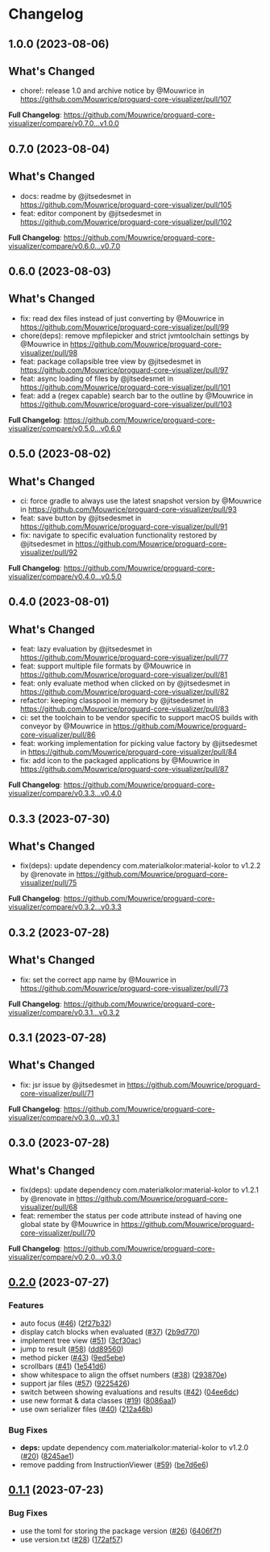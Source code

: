 # Changelog

## 1.0.0 (2023-08-06)

## What's Changed
* chore!: release 1.0 and archive notice by @Mouwrice in https://github.com/Mouwrice/proguard-core-visualizer/pull/107


**Full Changelog**: https://github.com/Mouwrice/proguard-core-visualizer/compare/v0.7.0...v1.0.0

## 0.7.0 (2023-08-04)

## What's Changed
* docs: readme by @jitsedesmet in https://github.com/Mouwrice/proguard-core-visualizer/pull/105
* feat: editor component by @jitsedesmet in https://github.com/Mouwrice/proguard-core-visualizer/pull/102


**Full Changelog**: https://github.com/Mouwrice/proguard-core-visualizer/compare/v0.6.0...v0.7.0

## 0.6.0 (2023-08-03)

## What's Changed
* fix: read dex files instead of just converting by @Mouwrice in https://github.com/Mouwrice/proguard-core-visualizer/pull/99
* chore(deps): remove mpfilepicker and strict jvmtoolchain settings by @Mouwrice in https://github.com/Mouwrice/proguard-core-visualizer/pull/98
* feat: package collapsible tree view by @jitsedesmet in https://github.com/Mouwrice/proguard-core-visualizer/pull/97
* feat: async loading of files by @jitsedesmet in https://github.com/Mouwrice/proguard-core-visualizer/pull/101
* feat: add a (regex capable) search bar to the outline by @Mouwrice in https://github.com/Mouwrice/proguard-core-visualizer/pull/103


**Full Changelog**: https://github.com/Mouwrice/proguard-core-visualizer/compare/v0.5.0...v0.6.0

## 0.5.0 (2023-08-02)

## What's Changed
* ci: force gradle to always use the latest snapshot version by @Mouwrice in https://github.com/Mouwrice/proguard-core-visualizer/pull/93
* feat: save button by @jitsedesmet in https://github.com/Mouwrice/proguard-core-visualizer/pull/91
* fix: navigate to specific evaluation functionality restored by @jitsedesmet in https://github.com/Mouwrice/proguard-core-visualizer/pull/92


**Full Changelog**: https://github.com/Mouwrice/proguard-core-visualizer/compare/v0.4.0...v0.5.0

## 0.4.0 (2023-08-01)

## What's Changed
* feat: lazy evaluation by @jitsedesmet in https://github.com/Mouwrice/proguard-core-visualizer/pull/77
* feat: support multiple file formats by @Mouwrice in https://github.com/Mouwrice/proguard-core-visualizer/pull/81
* feat: only evaluate method when clicked on by @jitsedesmet in https://github.com/Mouwrice/proguard-core-visualizer/pull/82
* refactor: keeping classpool in memory by @jitsedesmet in https://github.com/Mouwrice/proguard-core-visualizer/pull/83
* ci: set the toolchain to be vendor specific to support macOS builds with conveyor by @Mouwrice in https://github.com/Mouwrice/proguard-core-visualizer/pull/86
* feat: working implementation for picking value factory by @jitsedesmet in https://github.com/Mouwrice/proguard-core-visualizer/pull/84
* fix: add icon to the packaged applications by @Mouwrice in https://github.com/Mouwrice/proguard-core-visualizer/pull/87


**Full Changelog**: https://github.com/Mouwrice/proguard-core-visualizer/compare/v0.3.3...v0.4.0

## 0.3.3 (2023-07-30)

## What's Changed
* fix(deps): update dependency com.materialkolor:material-kolor to v1.2.2 by @renovate in https://github.com/Mouwrice/proguard-core-visualizer/pull/75


**Full Changelog**: https://github.com/Mouwrice/proguard-core-visualizer/compare/v0.3.2...v0.3.3

## 0.3.2 (2023-07-28)

## What's Changed
* fix: set the correct app name by @Mouwrice in https://github.com/Mouwrice/proguard-core-visualizer/pull/73


**Full Changelog**: https://github.com/Mouwrice/proguard-core-visualizer/compare/v0.3.1...v0.3.2

## 0.3.1 (2023-07-28)

## What's Changed
* fix: jsr issue by @jitsedesmet in https://github.com/Mouwrice/proguard-core-visualizer/pull/71


**Full Changelog**: https://github.com/Mouwrice/proguard-core-visualizer/compare/v0.3.0...v0.3.1

## 0.3.0 (2023-07-28)

## What's Changed
* fix(deps): update dependency com.materialkolor:material-kolor to v1.2.1 by @renovate in https://github.com/Mouwrice/proguard-core-visualizer/pull/68
* feat: remember the status per code attribute instead of having one global state by @Mouwrice in https://github.com/Mouwrice/proguard-core-visualizer/pull/70


**Full Changelog**: https://github.com/Mouwrice/proguard-core-visualizer/compare/v0.2.0...v0.3.0

## [0.2.0](https://github.com/Mouwrice/proguard-core-visualizer/compare/v0.1.1...v0.2.0) (2023-07-27)


### Features

* auto focus ([#46](https://github.com/Mouwrice/proguard-core-visualizer/issues/46)) ([2f27b32](https://github.com/Mouwrice/proguard-core-visualizer/commit/2f27b3208a51fdf4ca606fa9e00fa68c8c0863a5))
* display catch blocks when evaluated ([#37](https://github.com/Mouwrice/proguard-core-visualizer/issues/37)) ([2b9d770](https://github.com/Mouwrice/proguard-core-visualizer/commit/2b9d770d51eaa699eda8cb588f9e70c55ffb5251))
* implement tree view ([#51](https://github.com/Mouwrice/proguard-core-visualizer/issues/51)) ([3cf30ac](https://github.com/Mouwrice/proguard-core-visualizer/commit/3cf30ac0fccf95a4f596b78e70d81f1d0f731dfa))
* jump to result ([#58](https://github.com/Mouwrice/proguard-core-visualizer/issues/58)) ([dd89560](https://github.com/Mouwrice/proguard-core-visualizer/commit/dd89560f2c8a321273c49c75a9c0a88e5238c7bf))
* method picker ([#43](https://github.com/Mouwrice/proguard-core-visualizer/issues/43)) ([9ed5ebe](https://github.com/Mouwrice/proguard-core-visualizer/commit/9ed5ebe19154cf0f0f81627181e296a71092366a))
* scrollbars ([#41](https://github.com/Mouwrice/proguard-core-visualizer/issues/41)) ([1e541d6](https://github.com/Mouwrice/proguard-core-visualizer/commit/1e541d6e5628d9b2c2ed9df2884c37061da7a456))
* show whitespace to align the offset numbers ([#38](https://github.com/Mouwrice/proguard-core-visualizer/issues/38)) ([293870e](https://github.com/Mouwrice/proguard-core-visualizer/commit/293870eebc336eb73ab50f827daf5d349ccd075d))
* support jar files ([#57](https://github.com/Mouwrice/proguard-core-visualizer/issues/57)) ([9225426](https://github.com/Mouwrice/proguard-core-visualizer/commit/922542659b2004e0e295d6791a3a2fb62ccbc065))
* switch between showing evaluations and results ([#42](https://github.com/Mouwrice/proguard-core-visualizer/issues/42)) ([04ee6dc](https://github.com/Mouwrice/proguard-core-visualizer/commit/04ee6dc327949bd7fe871d06ed04fbf3bd34ea64))
* use new format & data classes ([#19](https://github.com/Mouwrice/proguard-core-visualizer/issues/19)) ([8086aa1](https://github.com/Mouwrice/proguard-core-visualizer/commit/8086aa16d3debf7e9eaede5d090e08c2c439aa44))
* use own serializer files ([#40](https://github.com/Mouwrice/proguard-core-visualizer/issues/40)) ([212a46b](https://github.com/Mouwrice/proguard-core-visualizer/commit/212a46b077955ce1f33e1ace4e3a99e111af90ed))


### Bug Fixes

* **deps:** update dependency com.materialkolor:material-kolor to v1.2.0 ([#20](https://github.com/Mouwrice/proguard-core-visualizer/issues/20)) ([8245ae1](https://github.com/Mouwrice/proguard-core-visualizer/commit/8245ae111f40e96f0f9025cd4c98cccaacbd108f))
* remove padding from InstructionViewer ([#59](https://github.com/Mouwrice/proguard-core-visualizer/issues/59)) ([be7d6e6](https://github.com/Mouwrice/proguard-core-visualizer/commit/be7d6e688d805b781a7c77d881f7e7e7a53bb162))

## [0.1.1](https://github.com/Mouwrice/proguard-core-visualizer/compare/v0.1.0...v0.1.1) (2023-07-23)


### Bug Fixes

* use the toml for storing the package version ([#26](https://github.com/Mouwrice/proguard-core-visualizer/issues/26)) ([6406f7f](https://github.com/Mouwrice/proguard-core-visualizer/commit/6406f7ffea35e3df57c2cc0f7b20aa25d287ef3e))
* use version.txt ([#28](https://github.com/Mouwrice/proguard-core-visualizer/issues/28)) ([172af57](https://github.com/Mouwrice/proguard-core-visualizer/commit/172af57635271f61b2c0bb3b52e5eb7d8176483d))
